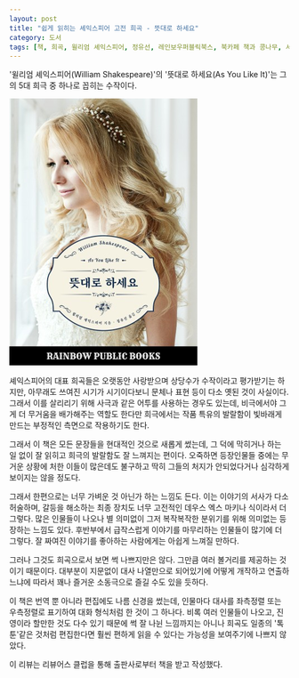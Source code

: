 ```yaml
---
layout: post
title: "쉽게 읽히는 셰익스피어 고전 희곡 - 뜻대로 하세요"
category: 도서
tags: [책, 희곡, 윌리엄 셰익스피어, 정유선, 레인보우퍼블릭북스, 북카페 책과 콩나무, 서평]
---
```


'윌리엄 셰익스피어(William Shakespeare)'의
'뜻대로 하세요(As You Like It)'는
그의 5대 희극 중 하나로 꼽히는 수작이다.

![표지](/images/as-you-like-it-book-h480.jpg)

셰익스피어의 대표 희곡들은 오랫동안 사랑받으며 상당수가 수작이라고 평가받기는 하지만,
아무래도 쓰여진 시기가 시기이다보니
문체나 표현 등이 다소 옛된 것이 사실이다.
그래서 이를 살리리기 위해 사극과 같은 어투를 사용하는 경우도 있는데,
비극에서야 그게 더 무거움을 배가해주는 역할도 한다만
희극에서는 작품 특유의 발랄함이 빛바래게 만드는 부정적인 측면으로 작용하기도 한다.

그래서 이 책은 모든 문장들을 현대적인 것으로 새롭게 썼는데,
그 덕에 막히거나 하는 일 없이 잘 읽히고 희극의 발랄함도 잘 느껴지는 편이다.
오죽하면 등장인물들 중에는 무거운 상황에 처한 이들이 많은데도 불구하고
딱히 그들의 처지가 안되었다거나 심각하게 보이지는 않을 정도다.

그래서 한편으로는 너무 가벼운 것 아닌가 하는 느낌도 든다.
이는 이야기의 서사가 다소 허술하며,
갈등을 해소하는 최종 장치도 너무 고전적인 데우스 엑스 마키나 식이라서 더 그렇다.
많은 인물들이 나오나 별 의미없이 그저 복작복작한 분위기를 위해 의미없는 등장하는 느낌도 있다.
후반부에서 급작스럽게 이야기를 마무리하는 인물들이 많기에 더 그렇다.
잘 짜여진 이야기를 좋아하는 사람에게는 아쉽게 느껴질 만하다.

그러나 그것도 희곡으로서 보면 썩 나쁘지만은 않다.
그만큼 여러 볼거리를 제공하는 것이기 때문이다.
대부분이 지문없이 대사 나열만으로 되어있기에
어떻게 개작하고 연출하느냐에 따라서 꽤나 즐거운 소동극으로 즐길 수도 있을 듯하다.

이 책은 번역 뿐 아니라 편집에도 나름 신경을 썼는데,
인물마다 대사를 좌측정렬 또는 우측정렬로 표기하여 대화 형식처럼 한 것이 그 하나다.
비록 여러 인물들이 나오고, 진영이라 할만한 것도 다수 있기 때문에 썩 잘 나뉜 느낌까지는 아니나
희곡도 일종의 '톡툰'같은 것처럼 편집한다면 훨씬 편하게 읽을 수 있다는 가능성을 보여주기에 나쁘지 않았다.



<div class="im im-info">
이 리뷰는 리뷰어스 클럽을 통해 출판사로부터 책을 받고 작성했다.
</div>
